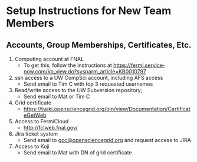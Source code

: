 Setup Instructions for New Team Members
=======================================
Accounts, Group Memberships, Certificates, Etc.
-----------------------------------------------

1. Computing account at FNAL
    -   To get this, follow the instructions at <https://fermi.service-now.com/kb_view.do?sysparm_article=KB0010797>
2. ssh access to a UW CompSci account, including AFS access
    - Send email to Tim C with top 3 requested usernames
3. Read/write access to the UW Subversion repository;
    - Send email to Mat or Tim C
4. Grid certificate
    - <https://twiki.opensciencegrid.org/bin/view/Documentation/CertificateGetWeb> 
5. Access to FermiCloud
    - <http://fclweb.fnal.gov/>
6. Jira ticket system
    - Send email to <goc@opensciencegrid.org> and request access to JIRA
7. Access to Koji
    - Send email to Mat with DN of grid certificate

